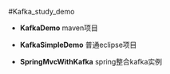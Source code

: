 #Kafka_study_demo

-  **KafkaDemo** maven项目

-  **KafkaSimpleDemo** 普通eclipse项目

-  **SpringMvcWithKafka** spring整合kafka实例